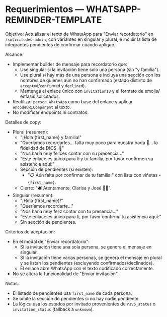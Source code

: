 # Requerimientos — WHATSAPP-REMINDER-TEMPLATE

Objetivo: Actualizar el texto de WhatsApp para "Enviar recordatorio" en `/solicitudes-admin`, con variantes en singular y plural, e incluir la lista de integrantes pendientes de confirmar cuando aplique.

Alcance:
- Implementar builder de mensaje para recordatorio que:
  - Use singular si la invitación tiene solo una persona (sin "y familia").
  - Use plural si hay más de una persona e incluya una sección con los nombres de quienes aún no han confirmado (estado distinto de `accepted`/`confirmed` y `declined`).
  - Mantenga el enlace único con `invitationID` y el formato de emojis/énfasis solicitados.
- Reutilizar `person.WhatsApp` como base del enlace y aplicar `encodeURIComponent` al texto.
- No modificar endpoints ni contratos.

Detalles de copy:
- Plural (resumen):
  - "¡Hola {first_name} y familia!"
  - "Queríamos recordarles... falta muy poco para nuestra boda 💍... la fidelidad de DIOS. 💒"
  - "Nos haría muy felices contar con su presencia..."
  - "Este enlace es único para ti y tu familia, por favor confirmen su asistencia aquí:"
  - Sección de pendientes (si existen):
    - "📋 Aún falta por confirmar de tu familia:" con lista con viñetas `• {first_name}`.
  - Cierre: "🕊️ Atentamente, Clarisa y José 💐💙".
- Singular (resumen):
  - "¡Hola {first_name}!"
  - "Queríamos recordarte..."
  - "Nos haría muy feliz contar con tu presencia..."
  - "Este enlace es único para ti, por favor confirma tu asistencia aquí:"
  - Sin sección de pendientes.

Criterios de aceptación:
- En el modal de "Enviar recordatorio":
  - Si la invitación tiene una sola persona, se genera el mensaje en singular.
  - Si la invitación tiene varias personas, se genera el mensaje en plural y se listan los pendientes (excluyendo confirmados/declinados).
  - El enlace abre WhatsApp con el texto codificado correctamente.
- No se altera la funcionalidad de "Enviar invitación".

Notas:
- El listado de pendientes usa `first_name` de cada persona.
- Se omite la sección de pendientes si no hay nadie pendiente.
- La lógica usa los estados por invitado provenientes de `rsvp_status` o `invitation_status` (fallback a `unknown`).
